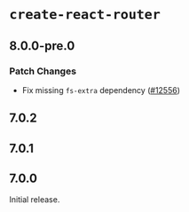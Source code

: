 # `create-react-router`

## 8.0.0-pre.0

### Patch Changes

- Fix missing `fs-extra` dependency ([#12556](https://github.com/remix-run/react-router/pull/12556))

## 7.0.2

## 7.0.1

## 7.0.0

Initial release.

